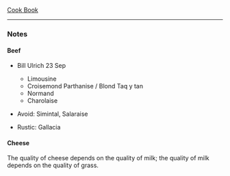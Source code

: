 [Cook Book](https://github.com/vmsmith/CookBook/blob/master/README.md)  

-----  

### Notes

#### Beef  

* Bill Ulrich 23 Sep  
  * Limousine  
  * Croisemond Parthanise / Blond Taq y tan  
  * Normand  
  * Charolaise  
  
* Avoid: Simintal, Salaraise  

* Rustic: Gallacia   

#### Cheese  

The quality of cheese depends on the quality of milk; the quality of milk depends on the quality of grass.

